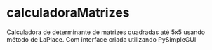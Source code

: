 # calculadoraMatrizes
Calculadora de determinante de matrizes quadradas até 5x5 usando método de LaPlace. Com interface criada utilizando PySimpleGUI 
